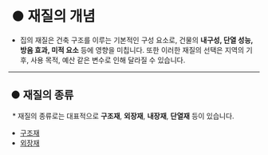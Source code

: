 #  &nbsp;● 재질의 개념

 * 집의 재질은 건축 구조를 이루는 기본적인 구성 요소로, 건물의 **내구성, 단열 성능, 방음 효과, 미적 요소** 등에 영향을 미칩니다. 또한 이러한 재질의 선택은 지역의 기후, 사용 목적, 예산 같은 변수로 인해 달라질 수 있습니다.
 <hr>

## &nbsp;● 재질의 종류

&nbsp; * 재질의 종류로는 대표적으로 __구조재__, __외장재__, __내장재__, __단열재__ 등이 있습니다.
 * <a href="https://github.com/kgw0513/House/blob/Texture/Texture-Type/Structural_materials.md"> 구조재 </a>
 * <a href="https://github.com/kgw0513/House/blob/Texture/Texture-Type/Cladding%20materials.md"> 외장재 </a>
 
